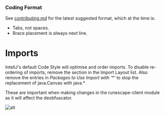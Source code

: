### Coding Format

See [contributing.md](https://github.com/runelite/runelite/blob/master/CONTRIBUTING.md#format) for the latest suggested format, which at the time is:
* Tabs, not spaces.
* Brace placement is always next line.

# Imports

InteliJ's default Code Style will optimise and order imports. To disable re-ordering of imports, remove the section in the Import Layout list. Also remove the entries in _Packages to Use Import with '*'_ to stop the replacement of java.Canvas with java.*

These are important when making changes in the runescape-client module as it will affect the deobfuscator. 

![alt](https://i.gyazo.com/a0fb2c64a5f6858a4bda117539671c99.png)


